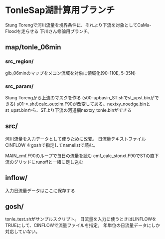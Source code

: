 # TonleSap湖計算用ブランチ

Stung Torengで河川流量を境界条件に、それより下流を対象としてCaMa-Floodを走らせる
下川さん修論用ブランチ。

## map/tonle_06min

### src_region/
glb_06minのマップをメコン流域を対象に領域化(90-110E, 5-35N) 

### src_param/
Stung Torengから上流のマスクを作る (s00-upbasin_ST.shでst_upst.binができる)
s01-*.shのcalc_outclm.F90が改変してある。nextxy_noedge.binとst_upst.binから、STより下流の河道網nextxy_tonle.binができる

## src/
河川流量を入力データとして使うために改変。
日流量テキストファイル CINFLOW をgoshで指定してnamelistで読む。

MAIN_cmf.F90のループで毎日の流量を読む
cmf_calc_stonxt.F90でSTの直下流のグリッドにrunoffと一緒に足し込む

## inflow/

入力日流量データはここに保存する

## gosh/
tonle_test.shがサンプルスクリプト。
日流量を入力に使うときはLINFLOWをTRUEにして、CINFLOWで流量ファイルを指定。
年単位の日流量データにしか対応していない。

